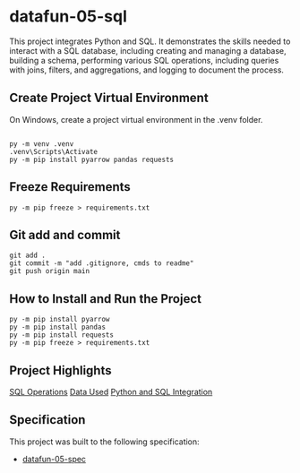 # datafun-05-sql

This project integrates Python and SQL. It demonstrates the skills needed to interact with a SQL database, including creating and managing a database, building a schema, performing various SQL operations, including queries with joins, filters, and aggregations, and logging to document the process. 

## Create Project Virtual Environment

On Windows, create a project virtual environment in the .venv folder. 

```shell

py -m venv .venv
.venv\Scripts\Activate
py -m pip install pyarrow pandas requests

```
## Freeze Requirements

```shell
py -m pip freeze > requirements.txt
```

## Git add and commit 

```shell
git add .
git commit -m "add .gitignore, cmds to readme"
git push origin main
```

## How to Install and Run the Project

```shell
py -m pip install pyarrow
py -m pip install pandas
py -m pip install requests
py -m pip freeze > requirements.txt
```

## Project Highlights
[SQL Operations](https://github.com/SMStclair/datafun-05-sql/tree/main/sql)
[Data Used](https://github.com/SMStclair/datafun-05-sql/tree/main/data)
[Python and SQL Integration](https://github.com/SMStclair/datafun-05-sql/blob/main/seanstclair_sql.py)


## Specification

This project was built to the following specification:

- [datafun-05-spec](https://github.com/denisecase/datafun-05-spec)